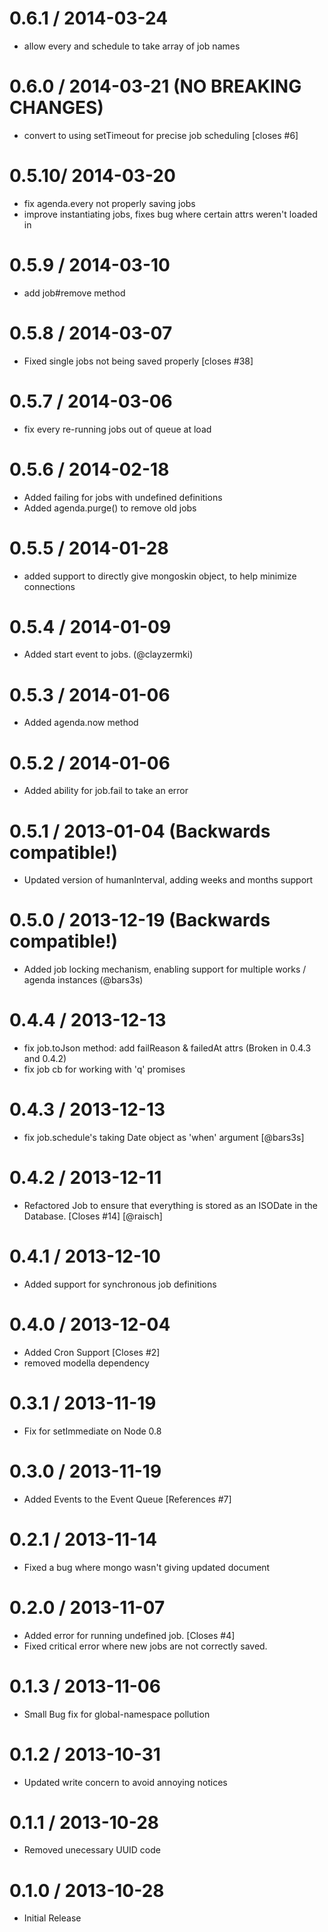 
0.6.1 / 2014-03-24 
==================

 * allow every and schedule to take array of job names

0.6.0 / 2014-03-21 (NO BREAKING CHANGES)
==================

 * convert to using setTimeout for precise job scheduling [closes #6]

0.5.10/ 2014-03-20 
==================

 * fix agenda.every not properly saving jobs
 * improve instantiating jobs, fixes bug where certain attrs weren't loaded in

0.5.9 / 2014-03-10 
==================

 * add job#remove method

0.5.8 / 2014-03-07 
==================

 * Fixed single jobs not being saved properly [closes #38]

0.5.7 / 2014-03-06 
==================

 * fix every re-running jobs out of queue at load

0.5.6 / 2014-02-18 
==================

 * Added failing for jobs with undefined definitions
 * Added agenda.purge() to remove old jobs

0.5.5 / 2014-01-28 
==================

 * added support to directly give mongoskin object, to help minimize connections

0.5.4 / 2014-01-09 
==================

 * Added start event to jobs. (@clayzermki)

0.5.3 / 2014-01-06 
==================

 * Added agenda.now method

0.5.2 / 2014-01-06 
==================

 * Added ability for job.fail to take an error

0.5.1 / 2013-01-04 (Backwards compatible!)
==================
 * Updated version of humanInterval, adding weeks and months support

0.5.0 / 2013-12-19 (Backwards compatible!)
==================

 * Added job locking mechanism, enabling support for multiple works / agenda instances (@bars3s)

0.4.4 / 2013-12-13 
==================

 * fix job.toJson method: add failReason & failedAt attrs (Broken in 0.4.3 and 0.4.2)
 * fix job cb for working with 'q' promises

0.4.3 / 2013-12-13 
==================

 * fix job.schedule's taking Date object as 'when' argument [@bars3s]

0.4.2 / 2013-12-11 
==================

 * Refactored Job to ensure that everything is stored as an ISODate in the Database. [Closes #14] [@raisch]

0.4.1 / 2013-12-10 
==================

 * Added support for synchronous job definitions

0.4.0 / 2013-12-04 
==================

 * Added Cron Support [Closes #2]
 * removed modella dependency

0.3.1 / 2013-11-19 
==================

 * Fix for setImmediate on Node 0.8

0.3.0 / 2013-11-19 
==================

 * Added Events to the Event Queue [References #7]

0.2.1 / 2013-11-14 
==================

 * Fixed a bug where mongo wasn't giving updated document

0.2.0 / 2013-11-07 
==================

 * Added error for running undefined job. [Closes #4]
 * Fixed critical error where new jobs are not correctly saved.

0.1.3 / 2013-11-06 
==================

 * Small Bug fix for global-namespace pollution

0.1.2 / 2013-10-31 
==================

 * Updated write concern to avoid annoying notices

0.1.1 / 2013-10-28 
==================

  * Removed unecessary UUID code

0.1.0 / 2013-10-28 
==================

  * Initial Release
